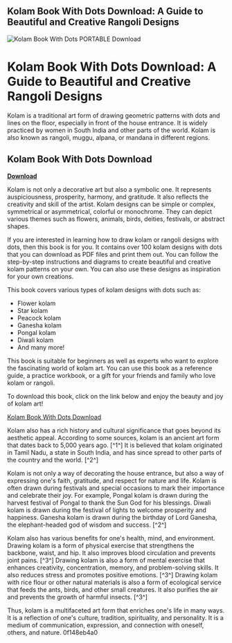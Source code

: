 ## Kolam Book With Dots Download: A Guide to Beautiful and Creative Rangoli Designs

 
![Kolam Book With Dots PORTABLE Download](https://encrypted-tbn1.gstatic.com/images?q=tbn:ANd9GcR3kn_sX1uS4muoOv3YnZPimzZYmTe5XVp0qpzuTR0VDdlN3r1nXZFcUDzH)

 
# Kolam Book With Dots Download: A Guide to Beautiful and Creative Rangoli Designs
 
Kolam is a traditional art form of drawing geometric patterns with dots and lines on the floor, especially in front of the house entrance. It is widely practiced by women in South India and other parts of the world. Kolam is also known as rangoli, muggu, alpana, or mandana in different regions.
 
## Kolam Book With Dots Download


[**Download**](https://www.google.com/url?q=https%3A%2F%2Ftinurll.com%2F2tKEJR&sa=D&sntz=1&usg=AOvVaw1Pw3_u-9AoWibLvTbYwGKW)

 
Kolam is not only a decorative art but also a symbolic one. It represents auspiciousness, prosperity, harmony, and gratitude. It also reflects the creativity and skill of the artist. Kolam designs can be simple or complex, symmetrical or asymmetrical, colorful or monochrome. They can depict various themes such as flowers, animals, birds, deities, festivals, or abstract shapes.
 
If you are interested in learning how to draw kolam or rangoli designs with dots, then this book is for you. It contains over 100 kolam designs with dots that you can download as PDF files and print them out. You can follow the step-by-step instructions and diagrams to create beautiful and creative kolam patterns on your own. You can also use these designs as inspiration for your own creations.
 
This book covers various types of kolam designs with dots such as:
 
- Flower kolam
- Star kolam
- Peacock kolam
- Ganesha kolam
- Pongal kolam
- Diwali kolam
- And many more!

This book is suitable for beginners as well as experts who want to explore the fascinating world of kolam art. You can use this book as a reference guide, a practice workbook, or a gift for your friends and family who love kolam or rangoli.
 
To download this book, click on the link below and enjoy the beauty and joy of kolam art!
 
[Kolam Book With Dots Download](https://instapdf.in/pongal-kolam-book/)

Kolam also has a rich history and cultural significance that goes beyond its aesthetic appeal. According to some sources, kolam is an ancient art form that dates back to 5,000 years ago. [^1^] It is believed that kolam originated in Tamil Nadu, a state in South India, and has since spread to other parts of the country and the world. [^2^]
 
Kolam is not only a way of decorating the house entrance, but also a way of expressing one's faith, gratitude, and respect for nature and life. Kolam is often drawn during festivals and special occasions to mark their importance and celebrate their joy. For example, Pongal kolam is drawn during the harvest festival of Pongal to thank the Sun God for his blessings. Diwali kolam is drawn during the festival of lights to welcome prosperity and happiness. Ganesha kolam is drawn during the birthday of Lord Ganesha, the elephant-headed god of wisdom and success. [^2^]
 
Kolam also has various benefits for one's health, mind, and environment. Drawing kolam is a form of physical exercise that strengthens the backbone, waist, and hip. It also improves blood circulation and prevents joint pains. [^3^] Drawing kolam is also a form of mental exercise that enhances creativity, concentration, memory, and problem-solving skills. It also reduces stress and promotes positive emotions. [^3^] Drawing kolam with rice flour or other natural materials is also a form of ecological service that feeds the ants, birds, and other small creatures. It also purifies the air and prevents the growth of harmful insects. [^3^]
 
Thus, kolam is a multifaceted art form that enriches one's life in many ways. It is a reflection of one's culture, tradition, spirituality, and personality. It is a medium of communication, expression, and connection with oneself, others, and nature.
 0f148eb4a0
